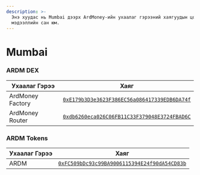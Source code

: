 ```yaml
---
description: >-
  Энэ хуудас нь Mumbai дээрх ArdMoney-ийн ухаалаг гэрээний хаягуудын цогц
  мэдээллийн сан юм.
---
```


# Mumbai

### ARDM DEX

| Ухаалаг Гэрээ    | Хаяг                                                                                                                              |
| ---------------- | --------------------------------------------------------------------------------------------------------------------------------- |
| ArdMoney Factory | [`0xE179b3D3e3623F386EC56a086417339EDB6DA74f`](https://mumbai.polygonscan.com/address/0xE179b3D3e3623F386EC56a086417339EDB6DA74f) |
| ArdMoney Router  | [`0xdb6260eca026C06FB11C33F379048E3724FBAD6C`](https://mumbai.polygonscan.com/address/0xdb6260eca026C06FB11C33F379048E3724FBAD6C) |

### ARDM Tokens

| Ухаалаг Гэрээ | Хаяг                                                                                                                              |
| ------------- | --------------------------------------------------------------------------------------------------------------------------------- |
| ARDM          | [`0xFC509bDc93c99BA9006115394E24f90dA54CD83b`](https://mumbai.polygonscan.com/address/0xFC509bDc93c99BA9006115394E24f90dA54CD83b) |
